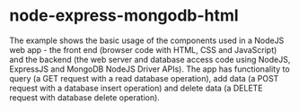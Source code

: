 # node-express-mongodb-html

The example shows the basic usage of the components used in a NodeJS web app - the front end (browser code with HTML, CSS and JavaScript) and the backend (the web server and database access code using NodeJS, ExpressJS and MongoDB NodeJS Driver APIs). The app has functionality to query (a GET request with a read database operation), add data (a POST request with a database insert operation) and delete data (a DELETE request with database delete operation).
